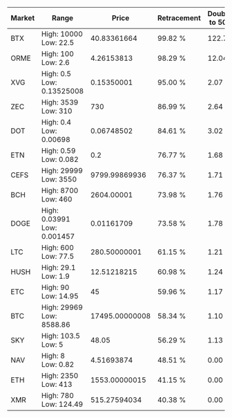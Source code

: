 | Market | Range | Price| Retracement | Doubles to 50% |
| --- | --- | --- | --- | --- |
| BTX | High: 10000<br />Low: 22.5 | 40.83361664 | 99.82 % | 122.72 |
| ORME | High: 100<br />Low: 2.6 | 4.26153813 | 98.29 % | 12.04 |
| XVG | High: 0.5<br />Low: 0.13525008 | 0.15350001 | 95.00 % | 2.07 |
| ZEC | High: 3539<br />Low: 310 | 730 | 86.99 % | 2.64 |
| DOT | High: 0.4<br />Low: 0.00698 | 0.06748502 | 84.61 % | 3.02 |
| ETN | High: 0.59<br />Low: 0.082 | 0.2 | 76.77 % | 1.68 |
| CEFS | High: 29999<br />Low: 3550 | 9799.99869936 | 76.37 % | 1.71 |
| BCH | High: 8700<br />Low: 460 | 2604.00001 | 73.98 % | 1.76 |
| DOGE | High: 0.03991<br />Low: 0.001457 | 0.01161709 | 73.58 % | 1.78 |
| LTC | High: 600<br />Low: 77.5 | 280.50000001 | 61.15 % | 1.21 |
| HUSH | High: 29.1<br />Low: 1.9 | 12.51218215 | 60.98 % | 1.24 |
| ETC | High: 90<br />Low: 14.95 | 45 | 59.96 % | 1.17 |
| BTC | High: 29969<br />Low: 8588.86 | 17495.00000008 | 58.34 % | 1.10 |
| SKY | High: 103.5<br />Low: 5 | 48.05 | 56.29 % | 1.13 |
| NAV | High: 8<br />Low: 0.82 | 4.51693874 | 48.51 % | 0.00 |
| ETH | High: 2350<br />Low: 413 | 1553.00000015 | 41.15 % | 0.00 |
| XMR | High: 780<br />Low: 124.49 | 515.27594034 | 40.38 % | 0.00 |
